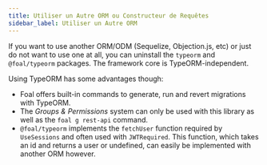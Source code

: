 ```yaml
---
title: Utiliser un Autre ORM ou Constructeur de Requêtes
sidebar_label: Utiliser un Autre ORM
---
```



If you want to use another ORM/ODM (Sequelize, Objection.js, etc) or just do not want to use one at all, you can uninstall the `typeorm` and `@foal/typeorm` packages. The framework core is TypeORM-independent.

Using TypeORM has some advantages though:
- Foal offers built-in commands to generate, run and revert migrations with TypeORM.
- The *Groups & Permissions* system can only be used with this library as well as the `foal g rest-api` command.
- `@foal/typeorm` implements the `fetchUser` function required by `UseSessions` and often used with `JWTRequired`. This function, which takes an id and returns a user or undefined, can easily be implemented with another ORM however.
